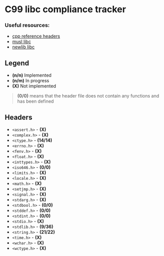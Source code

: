 # C99 libc compliance tracker

### Useful resources:
- [cpp reference headers](https://en.cppreference.com/w/c/header)
- [musl libc](https://git.musl-libc.org/cgit/musl/tree/)
- [newlib libc](https://sourceware.org/git/?p=newlib-cygwin.git;a=tree)

## Legend
- **(n/n)** Implemented
- **(n/m)** In progress
- **(X)** Not implemented

> **(0/0)** means that the header file does not contain any functions and has been defined

## Headers
- `<assert.h>` - **(X)**
- `<complex.h>` - **(X)**
- `<ctype.h>` - **(14/14)**
- `<errno.h>` - **(X)**
- `<fenv.h>` - **(X)**
- `<float.h>` - **(X)**
- `<inttypes.h>` - **(X)**
- `<iso646.h>` - **(0/0)**
- `<limits.h>` - **(X)**
- `<locale.h>` - **(X)**
- `<math.h>` - **(X)**
- `<setjmp.h>` - **(X)**
- `<signal.h>` - **(X)**
- `<stdarg.h>` - **(X)**
- `<stdbool.h>` - **(0/0)**
- `<stddef.h>` - **(0/0)**
- `<stdint.h>` - **(0/0)**
- `<stdio.h>` - **(X)**
- `<stdlib.h>` - **(9/36)**
- `<string.h>` - **(21/22)**
- `<time.h>` - **(X)**
- `<wchar.h>` - **(X)**
- `<wctype.h>` - **(X)**
